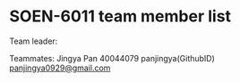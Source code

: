 # SOEN-6011 team member list

Team leader: 

Teammates:
          Jingya Pan  40044079  panjingya(GithubID)   panjingya0929@gmail.com
